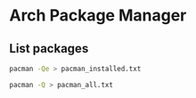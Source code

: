 # Arch Package Manager


## List packages

```bash
pacman -Qe > pacman_installed.txt
```

```bash
pacman -Q > pacman_all.txt
```
